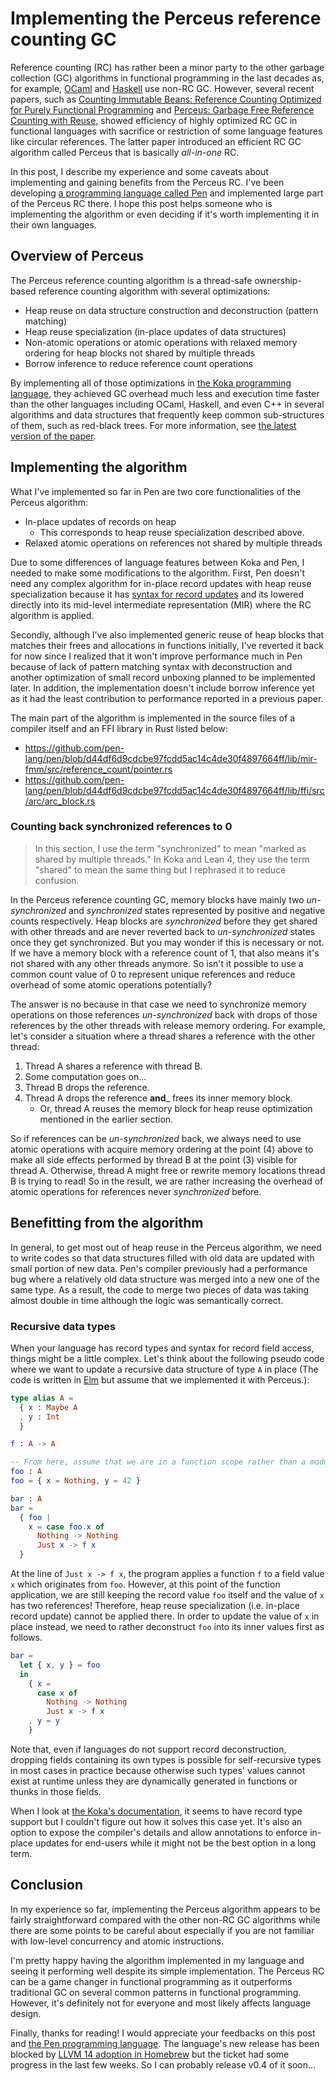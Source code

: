 # Implementing the Perceus reference counting GC

Reference counting (RC) has rather been a minor party to the other garbage collection (GC) algorithms in functional programming in the last decades as, for example, [OCaml][ocaml] and [Haskell][haskell] use non-RC GC. However, several recent papers, such as [Counting Immutable Beans: Reference Counting Optimized for Purely Functional Programming][immutable beans] and [Perceus: Garbage Free Reference Counting with Reuse][perceus], showed efficiency of highly optimized RC GC in functional languages with sacrifice or restriction of some language features like circular references. The latter paper introduced an efficient RC GC algorithm called Perceus that is basically _all-in-one_ RC.

In this post, I describe my experience and some caveats about implementing and gaining benefits from the Perceus RC. I've been developing [a programming language called Pen](https://github.com/pen-lang/pen) and implemented large part of the Perceus RC there. I hope this post helps someone who is implementing the algorithm or even deciding if it's worth implementing it in their own languages.

## Overview of Perceus

The Perceus reference counting algorithm is a thread-safe ownership-based reference counting algorithm with several optimizations:

- Heap reuse on data structure construction and deconstruction (pattern matching)
- Heap reuse specialization (in-place updates of data structures)
- Non-atomic operations or atomic operations with relaxed memory ordering for heap blocks not shared by multiple threads
- Borrow inference to reduce reference count operations

By implementing all of those optimizations in [the Koka programming language](https://github.com/koka-lang/koka), they achieved GC overhead much less and execution time faster than the other languages including OCaml, Haskell, and even C++ in several algorithms and data structures that frequently keep common sub-structures of them, such as red-black trees. For more information, see [the latest version of the paper][perceus].

## Implementing the algorithm

What I've implemented so far in Pen are two core functionalities of the Perceus algorithm:

- In-place updates of records on heap
  - This corresponds to heap reuse specialization described above.
- Relaxed atomic operations on references not shared by multiple threads

Due to some differences of language features between Koka and Pen, I needed to make some modifications to the algorithm. First, Pen doesn't need any complex algorithm for in-place record updates with heap reuse specialization because it has [syntax for record updates](https://pen-lang.org/references/language/types.html#records) and its lowered directly into its mid-level intermediate representation (MIR) where the RC algorithm is applied.

Secondly, although I've also implemented generic reuse of heap blocks that matches their frees and allocations in functions initially, I've reverted it back for now since I realized that it won't improve performance much in Pen because of lack of pattern matching syntax with deconstruction and another optimization of small record unboxing planned to be implemented later. In addition, the implementation doesn't include borrow inference yet as it had the least contribution to performance reported in a previous paper.

The main part of the algorithm is implemented in the source files of a compiler itself and an FFI library in Rust listed below:

- https://github.com/pen-lang/pen/blob/d44df6d9cdcbe97fcdd5ac14c4de30f4897664ff/lib/mir-fmm/src/reference_count/pointer.rs
- https://github.com/pen-lang/pen/blob/d44df6d9cdcbe97fcdd5ac14c4de30f4897664ff/lib/ffi/src/arc/arc_block.rs

### Counting back synchronized references to 0

> In this section, I use the term "synchronized" to mean "marked as shared by multiple threads." In Koka and Lean 4, they use the term "shared" to mean the same thing but I rephrased it to reduce confusion.

In the Perceus reference counting GC, memory blocks have mainly two _un-synchronized_ and _synchronized_ states represented by positive and negative counts respectively. Heap blocks are _synchronized_ before they get shared with other threads and are never reverted back to _un-synchronized_ states once they get synchronized. But you may wonder if this is necessary or not. If we have a memory block with a reference count of 1, that also means it's not shared with any other threads anymore. So isn't it possible to use a common count value of 0 to represent unique references and reduce overhead of some atomic operations potentially?

The answer is no because in that case we need to synchronize memory operations on those references _un-synchronized_ back with drops of those references by the other threads with release memory ordering. For example, let's consider a situation where a thread shares a reference with the other thread:

1. Thread A shares a reference with thread B.
1. Some computation goes on...
1. Thread B drops the reference.
1. Thread A drops the reference **and**\_ frees its inner memory block.
   - Or, thread A reuses the memory block for heap reuse optimization mentioned in the earlier section.

So if references can be _un-synchronized_ back, we always need to use atomic operations with acquire memory ordering at the point (4) above to make all side effects performed by thread B at the point (3) visible for thread A. Otherwise, thread A might free or rewrite memory locations thread B is trying to read! So in the result, we are rather increasing the overhead of atomic operations for references never _synchronized_ before.

## Benefitting from the algorithm

In general, to get most out of heap reuse in the Perceus algorithm, we need to write codes so that data structures filled with old data are updated with small portion of new data. Pen's compiler previously had a performance bug where a relatively old data structure was merged into a new one of the same type. As a result, the code to merge two pieces of data was taking almost double in time although the logic was semantically correct.

### Recursive data types

When your language has record types and syntax for record field access, things might be a little complex. Let's think about the following pseudo code where we want to update a recursive data structure of type `A` in place (The code is written in [Elm](https://elm-lang.org/) but assume that we implemented it with Perceus.):

```elm
type alias A =
  { x : Maybe A
  , y : Int
  }

f : A -> A

-- From here, assume that we are in a function scope rather than a module scope.
foo : A
foo = { x = Nothing, y = 42 }

bar : A
bar =
  { foo |
    x = case foo.x of
      Nothing -> Nothing
      Just x -> f x
  }
```

At the line of `Just x -> f x`, the program applies a function `f` to a field value `x` which originates from `foo`. However, at this point of the function application, we are still keeping the record value `foo` itself and the value of `x` has two references! Therefore, heap reuse specialization (i.e. in-place record update) cannot be applied there. In order to update the value of `x` in place instead, we need to rather deconstruct `foo` into its inner values first as follows.

```elm
bar =
  let { x, y } = foo
  in
    { x =
      case x of
        Nothing -> Nothing
        Just x -> f x
    , y = y
    }
```

Note that, even if languages do not support record deconstruction, dropping fields containing its own types is possible for self-recursive types in most cases in practice because otherwise such types' values cannot exist at runtime unless they are dynamically generated in functions or thunks in those fields.

When I look at [the Koka's documentation](https://koka-lang.github.io/koka/doc/book.html#sec-copying), it seems to have record type support but I couldn't figure out how it solves this case yet. It's also an option to expose the compiler's details and allow annotations to enforce in-place updates for end-users while it might not be the best option in a long term.

## Conclusion

In my experience so far, implementing the Perceus algorithm appears to be fairly straightforward compared with the other non-RC GC algorithms while there are some points to be careful about especially if you are not familiar with low-level concurrency and atomic instructions.

I'm pretty happy having the algorithm implemented in my language and seeing it performing well despite its simple implementation. The Perceus RC can be a game changer in functional programming as it outperforms traditional GC on several common patterns in functional programming. However, it's definitely not for everyone and most likely affects language design.

Finally, thanks for reading! I would appreciate your feedbacks on this post and [the Pen programming language][pen]. The language's new release has been blocked by [LLVM 14 adoption in Homebrew](https://github.com/Homebrew/homebrew-core/pull/97618) but the ticket had some progress in the last few weeks. So I can probably release v0.4 of it soon...

[pen]: https://github.com/pen-lang/pen
[ocaml]: https://ocaml.org/
[haskell]: https://www.haskell.org/
[immutable beans]: https://arxiv.org/abs/1908.05647
[perceus]: https://www.microsoft.com/en-us/research/publication/perceus-garbage-free-reference-counting-with-reuse/
